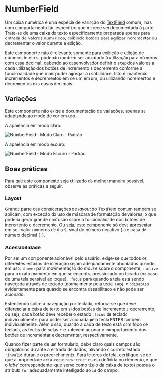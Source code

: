 # NumberField

Um caixa numérica é uma espécie de variação do [TextField](./text-field.md) comum, mas com comportamento tão específico que merece ser documentada à parte. Trata-se de uma caixa de texto especificamente preparada apenas para entrada de valores numéricos, exibindo botões para agilizar incrementar ou decrementar o valor durante a edição.

Este componente não é relevante somente para exibição e edição de números inteiros, podendo também ser adaptado à utilização para números com casa decimal, cabendo ao desenvolvedor definir o `step` dos valores a cada utilização dos botões de incremento e decremento conforme a funcionalidade que mais puder agregar à usabilidade. Isto é, mantendo incrementos e decrementos em de um em um, ou utilizando incrementos e decrementos nas casas decimais.

## Variações

Este componente não exige a documentação de variações, apenas se adaptando ao modo de cor em uso.

A aparência em modo claro:

![NumberField - Modo Claro - Padrão](~@source/assets/images/component-numberfield-light.png)

A aparência em modo escuro:

![NumberField - Modo Escuro - Padrão](~@source/assets/images/component-numberfield-dark.png)

## Boas práticas

Para que este componente seja utilizado da melhor maneira possível, observe as práticas a seguir.

### Layout

Grande parte das considerações de _layout_ do [TextField](./text-field.md) comum também se aplicam, com exceção do uso de máscara de formatação de valores, o que poderia gerar grande confusão sobre a funcionalidade dos botões de incremento e decremento. Ou seja, este componente só deve apresentar em seu valor números de `0` a `9`, sinal de número negativo (`-`) e casa de número decimal (`,`).

### Acessibilidade

Por ser um componente acionável pelo usuário, exige-se que todos os diferentes estados de interação sejam adequadamente abordados quando em uso: `:hover` para movimentação do _mouse_ sobre o componente, `:active` para o exato momento em que se encontra pressionado ou tocado (no caso de uma tela sensível ao toque), `:focus` para quando a tela está sendo navegada através de teclado (normalmente pela tecla <kbd>TAB</kbd>), e `:disabled` evidentemente para quando se encontra desabilitado e não pode ser acionado.

Estendendo sobre a navegação por teclado, reforça-se que deve diferenciar a caixa de texto em si dos botões de incremento e decremento, ou seja, cada botão deve receber o estado `:focus` de teclado individualmente, para poder ser acionada pela tecla <kbd>ENTER</kbd> também individualmente. Além disso, quando a caixa de texto está com foco de teclado, as teclas de setas <kbd>&uarr;</kbd> e <kbd>&darr;</kbd> devem acionar o comportamento dos botões de incrementar e decrementar, respectivamente.

Quando fizer parte de um formulário, deixe claro quais campos são obrigatórios durante a entrada de dados, ativando o correto estado `:invalid` durante o preenchimento. Para leitores de tela, certifique-se de que a propriedade `aria-required="true"` esteja definida no elemento, e que o _label_ correspondente (que serve como título da caixa de texto) possua o atributo `for` adequadamente interligado ao `id` do campo.

